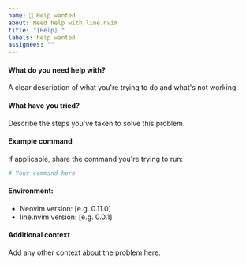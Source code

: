 ```yaml
---
name: 🥺 Help wanted
about: Need help with line.nvim
title: "[Help] "
labels: help wanted
assignees: ""
---
```


#### What do you need help with?

A clear description of what you're trying to do and what's not working.

#### What have you tried?

Describe the steps you've taken to solve this problem.

#### Example command

If applicable, share the command you're trying to run:

```bash
# Your command here
```

#### Environment:

- Neovim version: [e.g. 0.11.0]
- line.nvim version: [e.g. 0.0.1]

#### Additional context

Add any other context about the problem here.
